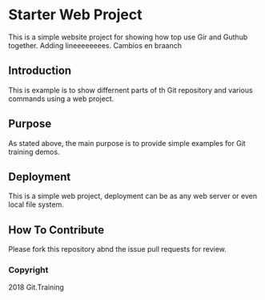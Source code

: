 # Starter Web Project

This is a simple website project for showing how top use Gir and Guthub together. Adding lineeeeeeees. Cambios en braanch

## Introduction

This is example is to show differnent parts of th Git repository and various commands using a web project.

## Purpose

As stated above, the main purpose is to provide simple examples for Git training demos.

## Deployment

This is a simple web project, deployment can be as any web server or even local file system.

## How To Contribute

Please fork this repository abnd the issue pull requests for review.

### Copyright

2018 Git.Training
	


